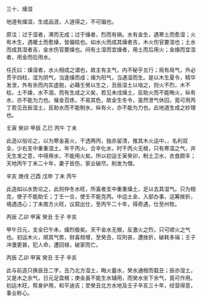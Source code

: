 三十、燥湿

地道有燥湿，生成品泯，人道得之，不可偏也。

原注：过于湿者，滞而无成；过于燥者，烈而有祸。水有金生，遇寒土而愈湿；火有木生，遇暖土而愈燥，皆偏枯也。如水火而成其燥者吉，木火伤官要湿也；土水而成其湿者吉，金水伤官要燥也。间有土湿而宜燥者，用土而后用火；金燥而宜湿者，用金而后用水。

任氏曰：燥湿者，水火相成之谓也，故主有主气，内不秘乎五行；局有局气，外必贯乎四柱，湿为阴气，当逢燥而成；燥为阳气，当遇湿而生。是以木生夏令，精华发泄，外有余而内实虚脱，必藉壬癸以生之，丑辰湿土以培之，则火不烈，木不枯，土不燥，水不涸，而有生成之义矣，若见未戌燥土，反助火而不能晦火，纵有水，亦不能为力也。慛金百炼，不易其色，故金生冬令，虽然泄气休囚，竟可用丙丁若见丑辰湿土，反助水而不能制水，纵有火，亦不能为力也。此地道生成之妙理也。

壬寅 癸卯 甲辰 乙巳 丙午 丁未

此造以俗论之，以为寒金喜火，干透两丙，独杀留清，推其木火运中，，名利双全，少右支中重重湿土，年干丙火，合辛化水，时干丙火无根，只有寒湿之气，并无生发之意，中得用水，不能用火矣。所以初运壬寅癸卯，制土卫水，衣食颇丰；天地丙午丁未二十年，妻子皆伤，家业破尽。削发为僧。

辛亥 庚戌 己酉 戊申 丁未 丙午

此造如以水势论之，此则仲冬水旺，所喜者支中重重燥土，足以去其湿气。只为相克，使子不能助壬；丁壬一合，使壬不能克丙。中运土金，入部办事，运筹挫折，境遇违心；丁未南方火旺，议叙出仕，至丙午二十年，得奇遇，仕至州牧。

丙辰 乙卯 甲寅 癸丑 壬子 辛亥

甲午日元，支全巳午未，燥烈极矣。天干金水无根，反激火之烈，只可顺火之气也。初运木火，顺其气势，财喜频增，至癸丑，叹刑丧，遭挫折，破耗多端；壬子冲激更甚，犯人命，遭回禄，破家而亡。

丙辰 乙卯 甲寅 癸丑 壬子 辛亥

此与前造只换辰丑二字，丑乃北方湿土，晦火蓄水，癸水通根而载丑；辰亦湿土，又是木之余气，日元足盘根；庚金虽不能生水辅用，而癸水坐下余气，竟可作用。初运木旺，帮身护用，和平迪吉；至癸丑北方水地及壬子辛亥三十年，经营得意，事业称心。

